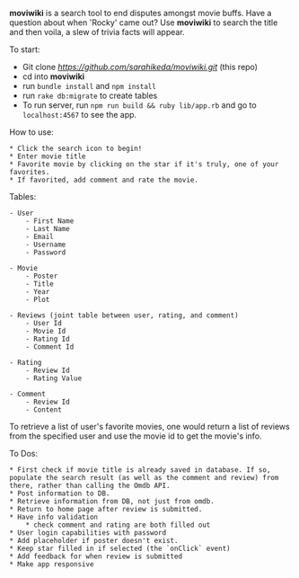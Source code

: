**moviwiki** is a search tool to end disputes amongst movie buffs. Have a question about when 'Rocky' came out? Use **moviwiki** to search the title and then voila, a slew of trivia facts will appear.

To start:

* Git clone *https://github.com/sarahikeda/moviwiki.git* (this repo)
* cd into **moviwiki**
* run `bundle install` and `npm install`
* run `rake db:migrate` to create tables
* To run server, run `npm run build && ruby lib/app.rb` and go to `localhost:4567` to see the app.

How to use:

    * Click the search icon to begin!
    * Enter movie title
    * Favorite movie by clicking on the star if it's truly, one of your favorites.
    * If favorited, add comment and rate the movie.

Tables:

    - User
        - First Name
        - Last Name
        - Email
        - Username
        - Password

    - Movie
        - Poster
        - Title
        - Year
        - Plot

    - Reviews (joint table between user, rating, and comment)
        - User Id
        - Movie Id
        - Rating Id
        - Comment Id

    - Rating
        - Review Id
        - Rating Value

    - Comment
        - Review Id
        - Content

To retrieve a list of user's favorite movies, one would return a list of reviews from the specified user and use the movie id to get the movie's info.


To Dos:

    * First check if movie title is already saved in database. If so, populate the search result (as well as the comment and review) from there, rather than calling the Omdb API.
    * Post information to DB.
    * Retrieve information from DB, not just from omdb.
    * Return to home page after review is submitted.
    * Have info validation
        * check comment and rating are both filled out
    * User login capabilities with password
    * Add placeholder if poster doesn't exist.
    * Keep star filled in if selected (the `onClick` event)
    * Add feedback for when review is submitted
    * Make app responsive